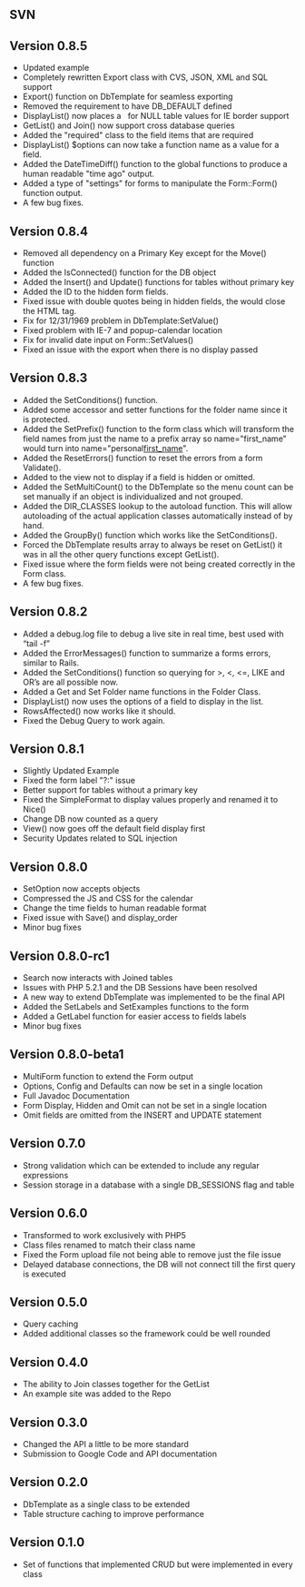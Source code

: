 ## SVN ##

## Version 0.8.5 ##
  * Updated example
  * Completely rewritten Export class with CVS, JSON, XML and SQL support
  * Export() function on DbTemplate for seamless exporting
  * Removed the requirement to have DB\_DEFAULT defined
  * DisplayList() now places a &nbsp; for NULL table values for IE border support
  * GetList() and Join() now support cross database queries
  * Added the "required" class to the field items that are required
  * DisplayList() $options can now take a function name as a value for a field.
  * Added the DateTimeDiff() function to the global functions to produce a human readable "time ago" output.
  * Added a type of "settings" for forms to manipulate the Form::Form() function output.
  * A few bug fixes.

## Version 0.8.4 ##
  * Removed all dependency on a Primary Key except for the Move() function
  * Added the IsConnected() function for the DB object
  * Added the Insert() and Update() functions for tables without primary key
  * Added the ID to the hidden form fields.
  * Fixed issue with double quotes being in hidden fields, the would close the HTML tag.
  * Fix for 12/31/1969 problem in DbTemplate:SetValue()
  * Fixed problem with IE-7 and popup-calendar location
  * Fix for invalid date input on Form::SetValues()
  * Fixed an issue with the export when there is no display passed

## Version 0.8.3 ##
  * Added the SetConditions() function.
  * Added some accessor and setter functions for the folder name since it is protected.
  * Added the SetPrefix() function to the form class which will transform the field names from just the name to a prefix array so name="first\_name" would turn into name="personal[first\_name](first_name.md)".
  * Added the ResetErrors() function to reset the errors from a form Validate().
  * Added to the view not to display if a field is hidden or omitted.
  * Added the SetMultiCount() to the DbTemplate so the menu count can be set manually if an object is individualized and not grouped.
  * Added the DIR\_CLASSES lookup to the autoload function. This will allow autoloading of the actual application classes automatically instead of by hand.
  * Added the GroupBy() function which works like the SetConditions().
  * Forced the DbTemplate results array to always be reset on GetList() it was in all the other query functions except GetList().
  * Fixed issue where the form fields were not being created correctly in the Form class.
  * A few bug fixes.

## Version 0.8.2 ##
  * Added a debug.log file to debug a live site in real time, best used with “tail -f”
  * Added the ErrorMessages() function to summarize a forms errors, similar to Rails.
  * Added the SetConditions() function so querying for >, <, <=, LIKE and OR’s are all possible now.
  * Added a Get and Set Folder name functions in the Folder Class.
  * DisplayList() now uses the options of a field to display in the list.
  * RowsAffected() now works like it should.
  * Fixed the Debug Query to work again.

## Version 0.8.1 ##
  * Slightly Updated Example
  * Fixed the form label "?:" issue
  * Better support for tables without a primary key
  * Fixed the SimpleFormat to display values properly and renamed it to Nice()
  * Change DB now counted as a query
  * View() now goes off the default field display first
  * Security Updates related to SQL injection

## Version 0.8.0 ##
  * SetOption now accepts objects
  * Compressed the JS and CSS for the calendar
  * Change the time fields to human readable format
  * Fixed issue with Save() and display\_order
  * Minor bug fixes

## Version 0.8.0-rc1 ##
  * Search now interacts with Joined tables
  * Issues with PHP 5.2.1 and the DB Sessions have been resolved
  * A new way to extend DbTemplate was implemented to be the final API
  * Added the SetLabels and SetExamples functions to the form
  * Added a GetLabel function for easier access to fields labels
  * Minor bug fixes

## Version 0.8.0-beta1 ##
  * MultiForm function to extend the Form output
  * Options, Config and Defaults can now be set in a single location
  * Full Javadoc Documentation
  * Form Display, Hidden and Omit can not be set in a single location
  * Omit fields are omitted from the INSERT and UPDATE statement

## Version 0.7.0 ##
  * Strong validation which can be extended to include any regular expressions
  * Session storage in a database with a single DB\_SESSIONS flag and table

## Version 0.6.0 ##
  * Transformed to work exclusively with PHP5
  * Class files renamed to match their class name
  * Fixed the Form upload file not being able to remove just the file issue
  * Delayed database connections, the DB will not connect till the first query is executed

## Version 0.5.0 ##
  * Query caching
  * Added additional classes so the framework could be well rounded

## Version 0.4.0 ##
  * The ability to Join classes together for the GetList
  * An example site was added to the Repo

## Version 0.3.0 ##
  * Changed the API a little to be more standard
  * Submission to Google Code and API documentation

## Version 0.2.0 ##
  * DbTemplate as a single class to be extended
  * Table structure caching to improve performance

## Version 0.1.0 ##
  * Set of functions that implemented CRUD but were implemented in every class